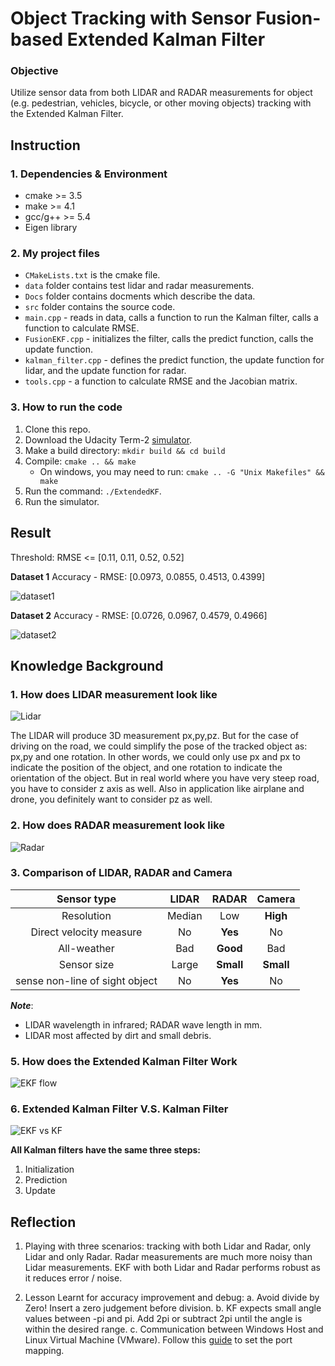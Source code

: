 ﻿# **Object Tracking with Sensor Fusion-based Extended Kalman Filter**

### Objective
Utilize sensor data from both LIDAR and RADAR measurements for object (e.g. pedestrian, vehicles, bicycle, or other moving objects) tracking with the Extended Kalman Filter.


## Instruction
### 1. Dependencies & Environment

* cmake >= 3.5
* make >= 4.1
* gcc/g++ >= 5.4
* Eigen library

### 2. My project files

* `CMakeLists.txt` is the cmake file.
* `data` folder contains test lidar and radar measurements.
* `Docs` folder contains docments which describe the data.
* `src` folder contains the source code.
 * `main.cpp` - reads in data, calls a function to run the Kalman filter, calls a function to calculate RMSE.
 * `FusionEKF.cpp` - initializes the filter, calls the predict function, calls the update function.
 * `kalman_filter.cpp` - defines the predict function, the update function for lidar, and the update function for radar.
 * `tools.cpp` - a function to calculate RMSE and the Jacobian matrix.

### 3. How to run the code

1. Clone this repo.
2. Download the Udacity Term-2 [simulator](https://github.com/udacity/self-driving-car-sim/releases/tag/v1.0).
3. Make a build directory: `mkdir build && cd build`
4. Compile: `cmake .. && make` 
   * On windows, you may need to run: `cmake .. -G "Unix Makefiles" && make`
5. Run the command: `./ExtendedKF`.
6. Run the simulator.


## Result

Threshold: RMSE <= [0.11, 0.11, 0.52, 0.52] 

**Dataset 1**
Accuracy - RMSE: [0.0973, 0.0855, 0.4513, 0.4399]

![dataset1][img1]


**Dataset 2**
Accuracy - RMSE: [0.0726, 0.0967, 0.4579, 0.4966]

![dataset2][img2]


## Knowledge Background

### 1. How does LIDAR measurement look like

![Lidar][img5]

The LIDAR will produce 3D measurement px,py,pz. But for the case of driving on the road, we could simplify the pose of the tracked object as: px,py and one rotation. In other words, we could only use px and px to indicate the position of the object, and one rotation to  indicate the orientation of the object. But in real world where you have very steep road, you have to consider z axis as well. Also in application like airplane and drone, you definitely want to consider pz as well.



### 2. How does RADAR measurement look like

![Radar][img6]

### 3. Comparison of LIDAR, RADAR and Camera

|            Sensor type           |  LIDAR |    RADAR  |   Camera   |
|:--------------------------------:|:------:|:---------:|:----------:|
|            Resolution            | Median |  Low      |  **High**  |
|      Direct velocity measure     |   No   |  **Yes**  |     No     |
|            All-weather           |   Bad  |  **Good** |     Bad    |
|            Sensor size           |  Large | **Small** |  **Small** |
| sense non-line of  sight object  |   No   |  **Yes**  |     No     |


**_Note_**:

* LIDAR wavelength in infrared; RADAR wave length in mm. 
* LIDAR most affected by dirt and small debris.


### 5. How does the Extended Kalman Filter Work

![EKF flow][img3]

### 6. Extended Kalman Filter V.S. Kalman Filter

![EKF vs KF][img4]

**All Kalman filters have the same three steps:**

1. Initialization
2. Prediction
3. Update

## Reflection

1. Playing with three scenarios: tracking with both Lidar and Radar, only Lidar and only Radar. Radar measurements are much more noisy than Lidar measurements. EKF with both Lidar and Radar performs robust as it reduces error / noise.

2. Lesson Learnt for accuracy improvement and debug:
    a. Avoid divide by Zero! Insert a zero judgement before division.
    b. KF expects small angle values between -pi and pi. Add 2pi or subtract 2pi until the angle is within the desired range.
    c. Communication between Windows Host and Linux Virtual Machine (VMware). Follow this [guide](https://jingyan.baidu.com/article/c35dbcb0d1ff248916fcbc0d.html) to set the port mapping.


[//]: # (Image References)
[img1]: ./extra/dataset1.PNG
[img2]: ./extra/dataset2.PNG
[img3]: ./extra/ekf_flow.jpg
[img4]: ./extra/ekf_vs_kf.jpg
[img5]: ./extra/lidar.jpg
[img6]: ./extra/radar.jpg
